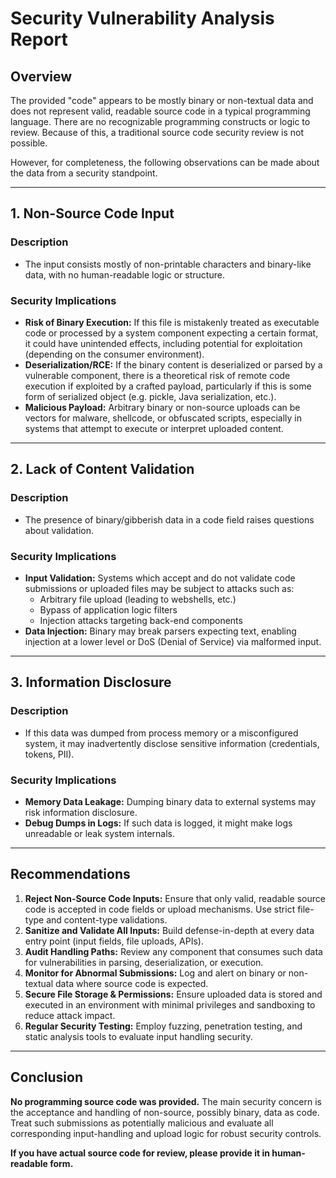 # Security Vulnerability Analysis Report

## Overview
The provided "code" appears to be mostly binary or non-textual data and does not represent valid, readable source code in a typical programming language. There are no recognizable programming constructs or logic to review. Because of this, a traditional source code security review is not possible.

However, for completeness, the following observations can be made about the data from a security standpoint.

---

## 1. Non-Source Code Input

### Description
- The input consists mostly of non-printable characters and binary-like data, with no human-readable logic or structure.

### Security Implications
- **Risk of Binary Execution:** If this file is mistakenly treated as executable code or processed by a system component expecting a certain format, it could have unintended effects, including potential for exploitation (depending on the consumer environment).
- **Deserialization/RCE:** If the binary content is deserialized or parsed by a vulnerable component, there is a theoretical risk of remote code execution if exploited by a crafted payload, particularly if this is some form of serialized object (e.g. pickle, Java serialization, etc.).
- **Malicious Payload:** Arbitrary binary or non-source uploads can be vectors for malware, shellcode, or obfuscated scripts, especially in systems that attempt to execute or interpret uploaded content.

---

## 2. Lack of Content Validation

### Description
- The presence of binary/gibberish data in a code field raises questions about validation.

### Security Implications
- **Input Validation:** Systems which accept and do not validate code submissions or uploaded files may be subject to attacks such as:
  - Arbitrary file upload (leading to webshells, etc.)
  - Bypass of application logic filters
  - Injection attacks targeting back-end components
- **Data Injection:** Binary may break parsers expecting text, enabling injection at a lower level or DoS (Denial of Service) via malformed input.

---

## 3. Information Disclosure

### Description
- If this data was dumped from process memory or a misconfigured system, it may inadvertently disclose sensitive information (credentials, tokens, PII).

### Security Implications
- **Memory Data Leakage:** Dumping binary data to external systems may risk information disclosure.
- **Debug Dumps in Logs:** If such data is logged, it might make logs unreadable or leak system internals.

---

## Recommendations

1. **Reject Non-Source Code Inputs:** Ensure that only valid, readable source code is accepted in code fields or upload mechanisms. Use strict file-type and content-type validations.
2. **Sanitize and Validate All Inputs:** Build defense-in-depth at every data entry point (input fields, file uploads, APIs).
3. **Audit Handling Paths:** Review any component that consumes such data for vulnerabilities in parsing, deserialization, or execution.
4. **Monitor for Abnormal Submissions:** Log and alert on binary or non-textual data where source code is expected.
5. **Secure File Storage & Permissions:** Ensure uploaded data is stored and executed in an environment with minimal privileges and sandboxing to reduce attack impact.
6. **Regular Security Testing:** Employ fuzzing, penetration testing, and static analysis tools to evaluate input handling security.

---

## Conclusion

**No programming source code was provided.** The main security concern is the acceptance and handling of non-source, possibly binary, data as code. Treat such submissions as potentially malicious and evaluate all corresponding input-handling and upload logic for robust security controls.

**If you have actual source code for review, please provide it in human-readable form.**